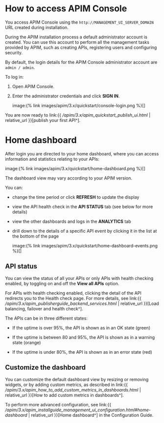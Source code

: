 # How to access APIM Console

You access APIM Console using the `http://MANAGEMENT_UI_SERVER_DOMAIN`
URL created during installation.

During the APIM installation process a default administrator account is
created. You can use this account to perform all the management tasks
provided by APIM, such as creating APIs, registering users and
configuring security.

By default, the login details for the APIM Console administrator account
are `admin / admin`.

To log in:

1.  Open APIM Console.

2.  Enter the administrator credentials and click **SIGN IN**.

    image:{% link images/apim/3.x/quickstart/console-login.png %}\[\]

You are now ready to link:{{
*/apim/3.x/apim\_quickstart\_publish\_ui.html* | relative\_url
}}\[publish your first API^\].

# Home dashboard

After login you are directed to your home dashboard, where you can
access information and statistics relating to your APIs:

image:{% link images/apim/3.x/quickstart/home-dashboard.png %}\[\]

The dashboard view may vary according to your APIM version.

You can:

-   change the time period or click **REFRESH** to update the display

-   view the API health check in the **API STATUS** tab (see below for
    more details)

-   view the other dashboards and logs in the **ANALYTICS** tab

-   drill down to the details of a specific API event by clicking it in
    the list at the bottom of the page

    image:{% link images/apim/3.x/quickstart/home-dashboard-events.png
    %}\[\]

## API status

You can view the status of all your APIs or only APIs with health
checking enabled, by toggling on and off the **View all APIs** option.

For APIs with health checking enabled, clicking the detail of the API
redirects you to the Health check page. For more details, see link:{{
*/apim/3.x/apim\_publisherguide\_backend\_services.html* | relative\_url
}}\[Load balancing, failover and health check^\].

The APIs can be in three different states:

-   If the uptime is over 95%, the API is shown as in an OK state
    (green)

-   If the uptime is between 80 and 95%, the API is shown as in a
    warning state (orange)

-   If the uptime is under 80%, the API is shown as in an error state
    (red)

## Customize the dashboard

You can customize the default dashboard view by resizing or removing
widgets, or by adding custom metrics, as described in link:{{
*/apim/3.x/apim\_how\_to\_add\_custom\_metrics\_in\_dashboards.html* |
relative\_url }}\[How to add custom metrics in dashboards^\].

To perform more advanced configuration, see link:{{
*/apim/3.x/apim\_installguide\_management\_ui\_configuration.html#home-dashboard*
| relative\_url }}\[Home dashboard^\] in the Configuration Guide.

